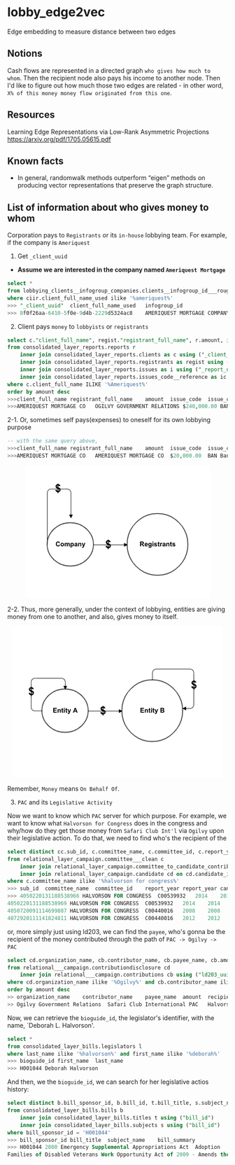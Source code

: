 # lobby_edge2vec
Edge embedding to measure distance between two edges 

## Notions
Cash flows are represented in a directed graph `who gives how much to whom`. Then the recipient node also pays his income to another node. Then I'd like to figure out how much those two edges are related - in other word, `X% of this money money flow originated from this one`. 

## Resources
Learning Edge Representations via Low-Rank Asymmetric
Projections https://arxiv.org/pdf/1705.05615.pdf

## Known facts
- In general, randomwalk methods outperform “eigen” methods on producing vector representations that preserve the graph structure.

## List of information about who gives money to whom

Corporation pays to `Registrants` or its `in-house` lobbying team.
For example, if the company is `Ameriquest` 

1. Get `_client_uuid`
- **Assume we are interested in the company named `Ameriquest Mortgage`**

```sql
select *
from lobbying_clients__infogroup_companies.clients__infogroup_id___rough ciir 
where ciir.client_full_name_used ilike '%ameriquest%'
>>> "_client_uuid"	client_full_name_used	infogroup_id
>>> 8f0f26aa-6410-5f0e-9d4b-2229d5324ac8	AMERIQUEST MORTGAGE COMPANY	424328982
```

2. Client pays `money` to `lobbyists` or `registrants`



```sql
select c."client_full_name", regist."registrant_full_name", r.amount, i.issue_code, ic.issue_code_description 
from consolidated_layer_reports.reports r 
	inner join consolidated_layer_reports.clients as c using ("_client_uuid" )
	inner join consolidated_layer_reports.registrants as regist using ("_registrant_uuid")
	inner join consolidated_layer_reports.issues as i using ("_report_uuid")
	inner join consolidated_layer_reports.issues_code__reference as ic using ("issue_code")
where c.client_full_name ILIKE '%Ameriquest%'
order by amount desc
>>>client_full_name	registrant_full_name	amount	issue_code	issue_code_description
>>>AMERIQUEST MORTGAGE CO	OGILVY GOVERNMENT RELATIONS	$240,000.00	BAN	Banking
```

2-1. Or, sometimes self pays(expenses) to oneself for its own lobbying purpose
```sql
-- with the same query above,
>>>client_full_name	registrant_full_name	amount	issue_code	issue_code_description
>>>AMERIQUEST MORTGAGE CO	AMERIQUEST MORTGAGE CO	$20,000.00	BAN	Banking
```
<p align="center"> <img src="Screen%20Shot%202020-05-08%20at%202.37.44%20AM.png"/> </p>

2-2. Thus, more generally, under the context of lobbying, entities are giving money from one to another, and also, gives money to itself. 

<p align="center"> <img src="Screen%20Shot%202020-05-08%20at%203.03.13%20AM.png"/> </p>

Remember, `Money` means `On Behalf Of`.

3. `PAC` and its `Legislative Activity`

Now we want to know which `PAC` server for which purpose. For example, we want to know what `Halvorson for Congress` does in the congress and why/how do they get those money from `Safari Club Int'l` via `Ogilvy` upon their legislative action. To do that, we need to find who's the recipient of the 

```sql
select distinct cc.sub_id, c.committee_name, c.committee_id, c.report_year, cc.report_year, cc.candidate_id, cd.candidate_name, cc.tran_amount
from relational_layer_campaign.committee___clean c
	inner join relational_layer_campaign.committee_to_candidate_contribution___clean cc on cc.committee_id = c.committee_id and cc.report_year = c.report_year
	inner join relational_layer_campaign.candidate cd on cd.candidate_id= c.candidate_id and cd.report_year = c.report_year 
where c.committee_name ilike '%halvorson for congress%'
>>> sub_id	committee_name	committee_id	report_year	report_year	candidate_id	candidate_name	tran_amount
>>> 4050220131188538966	HALVORSON FOR CONGRESS	C00539932	2014	2014	H8IL11113	HALVORSON, DEBORAH L	$1,000.00
4050220131188538969	HALVORSON FOR CONGRESS	C00539932	2014	2014	H8AZ01104	HALVORSON, DEBORAH L	$1,000.00
4050720091114699887	HALVORSON FOR CONGRESS	C00440016	2008	2008	H8LA04241	HALVORSON, DEBORAH 'DEBBIE'	$2,000.00
4072920111141824811	HALVORSON FOR CONGRESS	C00440016	2012	2012	H6NC08111	HALVORSON, DEBORAH	$2,500.00
```

or, more simply just using ld203, we can find the `payee`, who's gonna be the recipient of the money contributed through the path of `PAC -> Ogilvy -> PAC` 

```sql
select cd.organization_name, cb.contributor_name, cb.payee_name, cb.amount, cb.recipient_name 
from relational___campaign.contributiondisclosure cd
	inner join relational___campaign.contributions cb using ("ld203_uuid")
where cd.organization_name ilike '%Ogilvy%' and cb.contributor_name ilike '%Safari%' and cb.payee_name ilike '%halvorson%'
order by amount desc
>> organization_name	contributor_name	payee_name	amount	recipient_name
>> Ogilvy Government Relations	Safari Club International PAC	Halvorson For Congress	$5,000.00	Deborah L. Halvorson
```

Now, we can retrieve the `bioguide_id`, the legislator's identifier, with the name, `Deborah L. Halvorson'.

```sql
select *
from consolidated_layer_bills.legislators l 
where last_name ilike '%halvorson%' and first_name ilike '%deborah%'
>>> bioguide_id	first_name	last_name
>>> H001044	Deborah	Halvorson
```

And then, we the `bioguide_id`, we can search for her legislative actios history:
```sql
select distinct b.bill_sponsor_id, b.bill_id, t.bill_title, s.subject_name 
from consolidated_layer_bills.bills b
	inner join consolidated_layer_bills.titles t using ("bill_id")
	inner join consolidated_layer_bills.subjects s using ("bill_id")
where bill_sponsor_id = 'H001044'
>>> bill_sponsor_id	bill_title	subject_name	bill_summary
>>> H001044	2000 Emergency Supplemental Appropriations Act	Adoption	"10/22/2009--Introduced.
Families of Disabled Veterans Work Opportunity Act of 2009 - Amends the Internal Revenue Code to allow a work opportunity tax credit for wages paid to a certified family member of a veteran with a service-connected disability who is unable to work."
```




